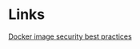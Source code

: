 # Links

[Docker image security best practices](https://snyk.io/blog/10-docker-image-security-best-practices/)
